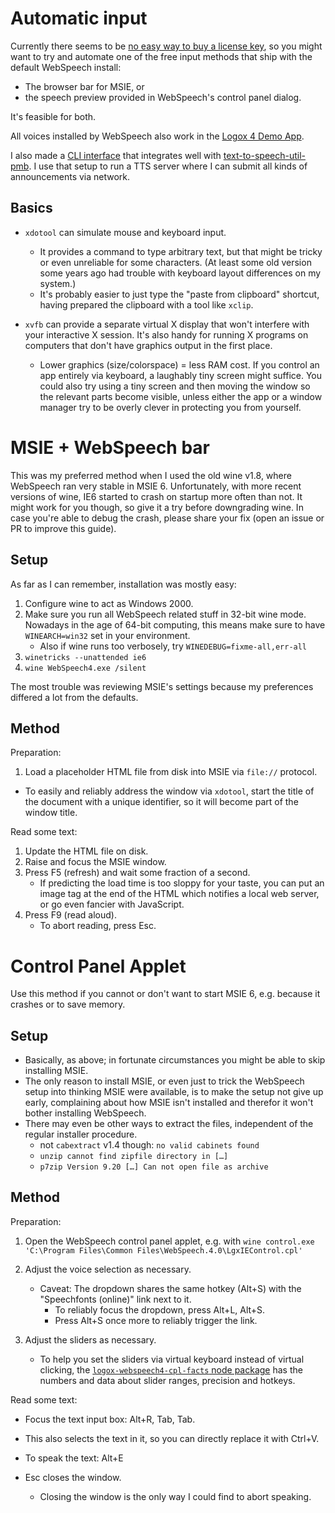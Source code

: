 ﻿
Automatic input
===============

Currently there seems to be [no easy way to buy a license key](license-key.md),
so you might want to try and automate one of the free input methods that ship
with the default WebSpeech install:

* The browser bar for MSIE, or
* the speech preview provided in WebSpeech's control panel dialog.

It's feasible for both.

All voices installed by WebSpeech also work in the
[Logox 4 Demo App](logox4demo.md).

I also made a [CLI interface](../tts-cli/) that integrates well with
[text-to-speech-util-pmb](https://github.com/mk-pmb/text-to-speech-util-pmb).
I use that setup to run a TTS server where I can submit all kinds of
announcements via network.



Basics
------

* `xdotool` can simulate mouse and keyboard input.
  * It provides a command to type arbitrary text, but that might be tricky
    or even unreliable for some characters.
    (At least some old version some years ago had trouble with keyboard
    layout differences on my system.)
  * It's probably easier to just type the "paste from clipboard" shortcut,
    having prepared the clipboard with a tool like `xclip`.

* `xvfb` can provide a separate virtual X display that won't interfere
  with your interactive X session. It's also handy for running X programs
  on computers that don't have graphics output in the first place.
  * Lower graphics (size/colorspace) = less RAM cost.
    If you control an app entirely via keyboard, a laughably tiny screen might
    suffice.
    You could also try using a tiny screen and then moving the window so the
    relevant parts become visible, unless either the app or a window manager
    try to be overly clever in protecting you from yourself.



MSIE + WebSpeech bar
====================

This was my preferred method when I used the old wine v1.8,
where WebSpeech ran very stable in MSIE 6.
Unfortunately, with more recent versions of wine,
IE6 started to crash on startup more often than not.
It might work for you though, so give it a try before downgrading wine.
In case you're able to debug the crash, please share your fix
(open an issue or PR to improve this guide).


Setup
-----

As far as I can remember, installation was mostly easy:

1. Configure wine to act as Windows 2000.
1. Make sure you run all WebSpeech related stuff in 32-bit wine mode.
    Nowadays in the age of 64-bit computing, this means make sure to
    have `WINEARCH=win32` set in your environment.
    * Also if wine runs too verbosely, try `WINEDEBUG=fixme-all,err-all`
1. `winetricks --unattended ie6`
1. `wine WebSpeech4.exe /silent`

The most trouble was reviewing MSIE's settings because my preferences
differed a lot from the defaults.


Method
------

Preparation:

1. Load a placeholder HTML file from disk into MSIE via `file://` protocol.
  * To easily and reliably address the window via `xdotool`,
    start the title of the document with a unique identifier,
    so it will become part of the window title.

Read some text:

1. Update the HTML file on disk.
1. Raise and focus the MSIE window.
1. Press F5 (refresh) and wait some fraction of a second.
    * If predicting the load time is too sloppy for your taste,
      you can put an image tag at the end of the HTML which notifies
      a local web server, or go even fancier with JavaScript.
1. Press F9 (read aloud).
    * To abort reading, press Esc.



Control Panel Applet
====================

Use this method if you cannot or don't want to start MSIE 6,
e.g. because it crashes or to save memory.


Setup
-----

* Basically, as above; in fortunate circumstances you might be able to skip
  installing MSIE.
* The only reason to install MSIE, or even just to trick the WebSpeech setup
  into thinking MSIE were available, is to make the setup not give up early,
  complaining about how MSIE isn't installed and therefor it won't bother
  installing WebSpeech.
* There may even be other ways to extract the files, independent of the
  regular installer procedure.
  * not `cabextract` v1.4 though: `no valid cabinets found`
  * `unzip cannot find zipfile directory in […]`
  * `p7zip Version 9.20 […] Can not open file as archive`


Method
------

Preparation:

1. Open the WebSpeech control panel applet, e.g. with
    `wine control.exe 'C:\Program Files\Common Files\WebSpeech.4.0\LgxIEControl.cpl'`

1. Adjust the voice selection as necessary.
    * Caveat: The dropdown shares the same hotkey (Alt+S) with the
      "Speechfonts (online)" link next to it.
      * To reliably focus the dropdown, press Alt+L, Alt+S.
      * Press Alt+S once more to reliably trigger the link.

1. Adjust the sliders as necessary.
    * To help you set the sliders via virtual keyboard instead of virtual
      clicking, the [`logox-webspeech4-cpl-facts` node package][npm-lgxfacts]
      has the numbers and data about slider ranges, precision and hotkeys.

Read some text:

* Focus the text input box: Alt+R, Tab, Tab.
* This also selects the text in it, so you can directly replace it
  with Ctrl+V.
* To speak the text: Alt+E
* Esc closes the window.
  * Closing the window is the only way I could find to abort speaking.

















  [npm-lgxfacts]: https://github.com/mk-pmb/logox-webspeech4-cpl-facts-js
